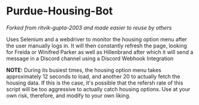 # Purdue-Housing-Bot

*Forked from ritvik-gupta-2003 and made easier to reuse by others*

Uses Selenium and a webdriver to monitor the housing option menu after the user manually logs in. It will then constantly refresh the page, looking for Freida or Winifred Parker as well as Hillenbrand after which it will send a message in a Discord channel using a Discord Webhook Integration

**NOTE:** During its busiest times, the housing option menu takes approximately 12 seconds to load, and another 20 to actually fetch the housing data. If this is the case, it's possible that the refersh rate of this script will be too aggressive to actually catch housing options. Use at your own risk, therefore, and modify to your own liking.
